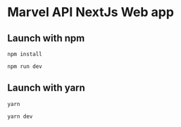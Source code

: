 # Marvel API NextJs Web app

## Launch with npm

    npm install

    npm run dev

## Launch with yarn

    yarn

    yarn dev

